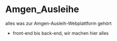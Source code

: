 # Amgen_Ausleihe
alles was zur Amgen-Ausleih-Webplattform gehört
- front-end bis back-end, wir machen hier alles
